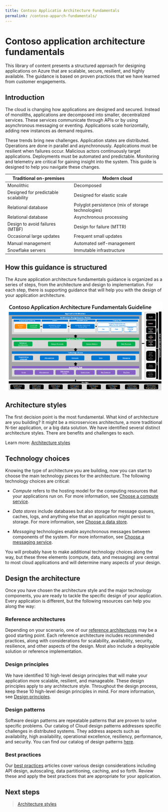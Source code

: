 ```yaml
---
title: Contoso Applicatio Architecture Fundamentals
permalink: /contoso-apparch-fundamentals/
---
```


# Contoso application architecture fundamentals

This library of content presents a structured approach for designing applications on Azure that are scalable, secure, resilient, and highly available. The guidance is based on proven practices that we have learned from customer engagements.

## Introduction

The cloud is changing how applications are designed and secured. Instead of monoliths, applications are decomposed into smaller, decentralized services. These services communicate through APIs or by using asynchronous messaging or eventing. Applications scale horizontally, adding new instances as demand requires.

These trends bring new challenges. Application states are distributed. Operations are done in parallel and asynchronously. Applications must be resilient when failures occur. Malicious actors continuously target applications. Deployments must be automated and predictable. Monitoring and telemetry are critical for gaining insight into the system. This guide is designed to help you navigate these changes.

| Traditional on-premises              	| Modern cloud                                       	|
|--------------------------------------	|----------------------------------------------------	|
| Monolithic                           	| Decomposed                                         	|
| Designed for predictable scalability 	| Designed for elastic scale                         	|
| Relational database                  	| Polyglot persistence (mix of storage technologies) 	|
| Relational database                  	| Asynchronous processing                            	|
| Design to avoid failures (MTBF)      	| Design for failure (MTTR)                          	|
| Occasional large updates             	| Frequent small updates                             	|
| Manual management                    	| Automated self-management                          	|
| Snowflake servers                    	| Immutable infrastructure                           	|

## How this guidance is structured

The Azure application architecture fundamentals guidance is organized as a series of steps, from the architecture and design to implementation. For each step, there is supporting guidance that will help you with the design of your application architecture.

![Diagram that shows the structure of this guide, with the sections of this article represented in a flow diagram.](./images/app.png)

## Architecture styles

The first decision point is the most fundamental. What kind of architecture are you building? It might be a microservices architecture, a more traditional N-tier application, or a big data solution. We have identified several distinct architecture styles. There are benefits and challenges to each.

Learn more: [Architecture styles](./architecture-styles/architecture-styles.md)

## Technology choices

Knowing the type of architecture you are building, now you can start to choose the main technology pieces for the architecture. The following technology choices are critical:

- *Compute* refers to the hosting model for the computing resources that your applications run on. For more information, see [Choose a compute service](./technology-choices/compute-decision-tree/).

- *Data stores* include databases but also storage for message queues, caches, logs, and anything else that an application might persist to storage. For more information, see [Choose a data store](./technology-choices/data-store-overview/).

- *Messaging* technologies enable asynchronous messages between components of the system. For more information, see [Choose a messaging service](./technology-choices/messaging/).

You will probably have to make additional technology choices along the way, but these three elements (compute, data, and messaging) are central to most cloud applications and will determine many aspects of your design.

## Design the architecture

Once you have chosen the architecture style and the major technology components, you are ready to tackle the specific design of your application. Every application is different, but the following resources can help you along the way:

### Reference architectures

Depending on your scenario, one of our [reference architectures](../reference-architectures/architectures/?filter=reference-architecture) may be a good starting point. Each reference architecture includes recommended practices, along with considerations for scalability, availability, security, resilience, and other aspects of the design. Most also include a deployable solution or reference implementation.

### Design principles

We have identified 10 high-level design principles that will make your application more scalable, resilient, and manageable. These design principles apply to any architecture style. Throughout the design process, keep these 10 high-level design principles in mind. For more information, see [Design principles](./design-principles/).

### Design patterns

Software design patterns are repeatable patterns that are proven to solve specific problems. Our catalog of Cloud design patterns addresses specific challenges in distributed systems. They address aspects such as availability, high availability, operational excellence, resiliency, performance, and security. You can find our catalog of design patterns [here](../patterns/).

### Best practices

Our [best practices](../best-practices/) articles cover various design considerations including API design, autoscaling, data partitioning, caching, and so forth. Review these and apply the best practices that are appropriate for your application.

## Next steps


> [Architecture styles](./architecture-styles/)
